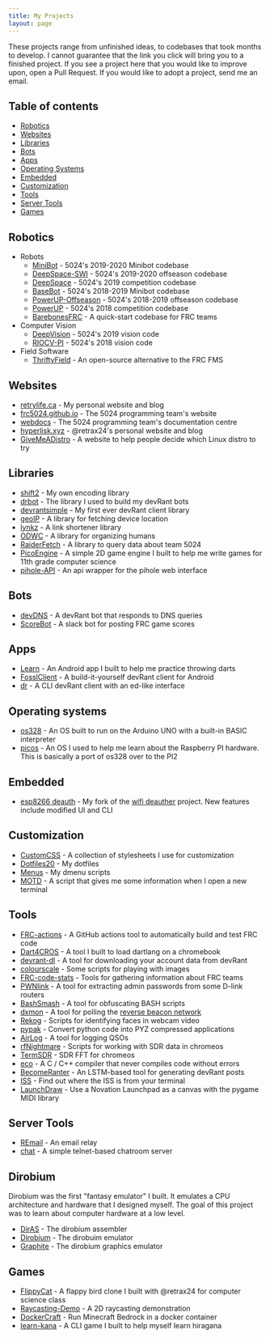 ```yaml
---
title: My Projects
layout: page
---
```


These projects range from unfinished ideas, to codebases that took months to develop. I cannot guarantee that the link you click will bring you to a finished project. If you see a project here that you would like to improve upon, open a Pull Request. If you would like to adopt a project, send me an email.

## Table of contents
 - [Robotics](#robotics)
 - [Websites](#websites)
 - [Libraries](#libraries)
 - [Bots](#bots)
 - [Apps](#apps)
 - [Operating Systems](#operating-systems)
 - [Embedded](#embedded)
 - [Customization](#customization)
 - [Tools](#tools)
 - [Server Tools](#server-tools)
 - [Games](#games)

## Robotics
 - Robots
   - [MiniBot](https://github.com/frc5024/MiniBot) - 5024's 2019-2020 Minibot codebase
   - [DeepSpace-SWI](https://github.com/frc5024/DeepSpace-SWI) - 5024's 2019-2020 offseason codebase
   - [DeepSpace](https://github.com/frc5024/DeepSpace) - 5024's 2019 competition codebase
   - [BaseBot](https://github.com/frc5024/BaseBot) - 5024's 2018-2019 Minibot codebase
   - [PowerUP-Offseason](https://github.com/frc5024/PowerUP-Offseason) - 5024's 2018-2019 offseason codebase
   - [PowerUP](https://github.com/frc5024/PowerUP) - 5024's 2018 competition codebase
   - [BarebonesFRC](https://github.com/Ewpratten/barebonesFRC) - A quick-start codebase for FRC teams
 - Computer Vision
   - [DeepVision](https://github.com/frc5024/DeepVision) - 5024's 2019 vision code
   - [RIOCV-PI](https://github.com/Ewpratten/RioCV-PI) - 5024's 2018 vision code
 - Field Software
   - [ThriftyField](https://github.com/frc5024/ThriftyField) - An open-source alternative to the FRC FMS

## Websites
 - [retrylife.ca](https://retrylife.ca) - My personal website and blog
 - [frc5024.github.io](https://frc5024.github.io) - The 5024 programming team's website
 - [webdocs](https://frc5024.github.io/webdocs) - The 5024 programming team's documentation centre
 - [hyperlisk.xyz](https://hyperlisk.xyz) - @retrax24's personal website and blog
 - [GiveMeADistro](https://github.com/Ewpratten/GiveMeADistro) - A website to help people decide which Linux distro to try

## Libraries
 - [shift2](https://github.com/Ewpratten/shift) - My own encoding library
 - [drbot](https://github.com/Ewpratten/drbot) - The library I used to build my devRant bots
 - [devrantsimple](https://github.com/Ewpratten/devRantSimple) - My first ever devRant client library
 - [geoIP](https://github.com/Ewpratten/geoIP) - A library for fetching device location
 - [lynkz](https://github.com/Ewpratten/lynkz-dart) - A link shortener library
 - [ODWC](https://pypi.org/project/ODWC/) - A library for organizing humans
 - [RaiderFetch](https://pypi.org/project/RaiderFetch/) - A library to query data about team 5024
 - [PicoEngine](https://github.com/Ewpratten/PicoEngine) - A simple 2D game engine I built to help me write games for 11th grade computer science
 - [pihole-API](https://github.com/Ewpratten/pihole-api) - An api wrapper for the pihole web interface

## Bots
 - [devDNS](https://github.com/Ewpratten/devDNS) - A devRant bot that responds to DNS queries
 - [ScoreBot](https://github.com/Ewpratten/ScoreBot) - A slack bot for posting FRC game scores

## Apps
 - [Learn](https://github.com/Ewpratten/learn) - An Android app I built to help me practice throwing darts
 - [FosslClient](https://github.com/Ewpratten/fosslclient) - A build-it-yourself devRant client for Android
 - [dr](https://github.com/Ewpratten/dr) - A CLI devRant client with an ed-like interface

## Operating systems
 - [os328](https://github.com/Ewpratten/os328) - An OS built to run on the Arduino UNO with a built-in BASIC interpreter
 - [picos](https://github.com/Ewpratten/picos) - An OS I used to help me learn about the Raspberry PI hardware. This is basically a port of os328 over to the PI2

## Embedded
 - [esp8266 deauth](https://github.com/Ewpratten/esp8266_deauther) - My fork of the [wifi deauther](https://github.com/spacehuhn/esp8266_deauther) project. New features include modified UI and CLI

## Customization
 - [CustomCSS](https://github.com/Ewpratten/CustomCSS) - A collection of stylesheets I use for customization
 - [Dotfiles20](https://github.com/Ewpratten/Dotfiles20) - My dotfiles
 - [Menus](https://github.com/Ewpratten/menus) - My dmenu scripts
 - [MOTD](https://github.com/Ewpratten/motd) - A script that gives me some information when I open a new terminal

## Tools
 - [FRC-actions](https://github.com/Ewpratten/FRC-actions) - A GitHub actions tool to automatically build and test FRC code
 - [Dart4CROS](https://github.com/Ewpratten/dart4cros) - A tool I built to load dartlang on a chromebook
 - [devrant-dl](https://github.com/Ewpratten/devrant-dl) - A tool for downloading your account data from devRant
 - [colourscale](https://github.com/Ewpratten/colourscale) - Some scripts for playing with images
 - [FRC-code-stats](https://github.com/Ewpratten/frc-code-stats) - Tools for gathering information about FRC teams
 - [PWNlink](https://github.com/Ewpratten/PWNlink) - A tool for extracting admin passwords from some D-link routers
 - [BashSmash](https://github.com/Ewpratten/BashSmash) - A tool for obfuscating BASH scripts
 - [dxmon](https://github.com/Ewpratten/dxmon) - A tool for polling the [reverse beacon network](http://www.reversebeacon.net/)
 - [Rekog](https://github.com/Ewpratten/Rekog) - Scripts for identifying faces in webcam video
 - [pypak](https://github.com/Ewpratten/pypak) - Convert python code into PYZ compressed applications
 - [AirLog](https://github.com/Ewpratten/AirLog) - A tool for logging QSOs
 - [rfNightmare](https://github.com/Ewpratten/rfNightmare) - Scripts for working with SDR data in chromeos
 - [TermSDR](https://github.com/Ewpratten/TermSDR) - SDR FFT for chromeos
 - [eco](https://github.com/Ewpratten/eco) - A C / C++ compiler that never compiles code without errors
 - [BecomeRanter](https://github.com/Ewpratten/BecomeRanter) - An LSTM-based tool for generating devRant posts
 - [ISS](https://github.com/Ewpratten/ISS) - Find out where the ISS is from your terminal
 - [LaunchDraw](https://github.com/Ewpratten/LaunchDraw) - Use a Novation Launchpad as a canvas with the pygame MIDI library

## Server Tools
 - [REmail](https://github.com/Ewpratten/REmail) - An email relay
 - [chat](https://github.com/Ewpratten/chat) - A simple telnet-based chatroom server


## Dirobium
Dirobium was the first "fantasy emulator" I built. It emulates a CPU architecture and hardware that I designed myself. The goal of this project was to learn about computer hardware at a low level.
 - [DirAS](https://github.com/Ewpratten/DirAS) - The dirobium assembler
 - [Dirobium](https://github.com/Ewpratten/Dirobium) - The dirobuim emulator
 - [Graphite](https://github.com/Ewpratten/Graphite) - The dirobium graphics emulator

## Games
 - [FlippyCat](https://github.com/Ewpratten/FlippyCat) - A flappy bird clone I built with @retrax24 for computer science class
 - [Raycasting-Demo](https://github.com/Ewpratten/raycasting-demo) - A 2D raycasting demonstration
 - [DockerCraft](https://github.com/Ewpratten/dockercraft) - Run Minecraft Bedrock in a docker container
 - [learn-kana](https://github.com/Ewpratten/learn-kana) - A CLI game I built to help myself learn hiragana